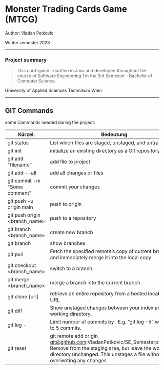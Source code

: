 # Monster Trading Cards Game (MTCG)

Author: Vladan Petkovic

Winter semester 2023

---
### Project summary

> This card-game is written in Java and developed throughout the course of 
> Software Engineering 1 in the 3rd Semester - Bachelor of Computer Science.

University of Applied Sciences Technikum Wien

---
## GIT Commands
some Commands needed during the project:

| Kürzel:                       | Bedeutung                                                                                                                            |
|-------------------------------|--------------------------------------------------------------------------------------------------------------------------------------|
| git status                    | List which files are staged, unstaged, and untracked.                                                                                |
| git init                      | initialize an existing directory as a Git repository                                                                                 |
| git add "filename"            | add file to project                                                                                                                  |
| git add --all                 | add all changes or files                                                                                                             |
| git commit -m "Some comment"  | commit your changes                                                                                                                  |
| git push -u origin main       | push to origin                                                                                                                       |
| git push origin <branch_name> | push to a repository                                                                                                                 | 
| git branch <branch_name>      | create new branch                                                                                                                    |
| git branch | show branches|
| git pull <remote>             | Fetch the specified remote’s copy of current branch and immediately merge it into the local copy                                     |
| git checkout <branch_name>    | switch to a branch                                                                                                                   |
| git merge <branch_name>       | merge a branch into the current branch                                                                                               |
| git clone [url]               | retrieve an entire repository from a hosted location via URL                                                                         |
| git diff                      | Show unstaged changes between your index and working directory.                                                                      |
| git log -<limit>              | Limit number of commits by <limit>. E.g. ”git log -5” will limit to 5 commits.                                                       |
| git reset <file>              |git remote add origin git@github.com:VladanPetkovic/SE_Semesterprojekt.git Remove <file> from the staging area, but leave the working directory unchanged. This unstages a file without overwriting any changes |
